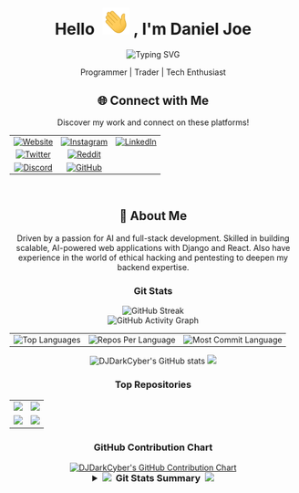 <h1 align="center">Hello &nbsp;<a href="https://avipatilweb.ml/"><img src="icons/wave.gif" width="48"></a> , I'm Daniel Joe</h1>

<p align="center">
<img src="https://readme-typing-svg.herokuapp.com?font=Fira+Code&pause=1000&color=9400D3&center=true&vCenter=true&width=435&lines=Software+Engineer;Full-Stack+Developer;Django+RestAPI+Developer;AI+Engineer;ReactJS;Trader;Tech+Enthusiast;Data+Scientist" alt="Typing SVG" />

</p>

<p align="center">
  Programmer | Trader | Tech Enthusiast
</p>

<div align="center">
<div align="center">
  <h2>🌐 Connect with Me</h2>
  <p>Discover my work and connect on these platforms!</p>

  <table>
    <tr>
      <td align="center">
        <a href="https://djdarkcyber.github.io/" target="_blank">
          <img src="https://img.shields.io/badge/Website-blue?style=for-the-badge&logo=internet-explorer&logoColor=white" alt="Website">
        </a>
      </td>
      <td align="center">
        <a href="https://www.instagram.com/djoe__04" target="_blank">
          <img src="https://img.shields.io/badge/Instagram-%23E4405F?style=for-the-badge&logo=instagram&logoColor=white" alt="Instagram">
        </a>
      </td>
      <td align="center">
        <a href="https://www.linkedin.com/in/daniel-joe-843228256/" target="_blank">
          <img src="https://img.shields.io/badge/LinkedIn-%230A66C2.svg?style=for-the-badge&logo=linkedin&logoColor=white" alt="LinkedIn">
        </a>
      </td>
    </tr>
    <tr>
      <td align="center">
        <a href="https://x.com/Mr__437" target="_blank">
          <img src="https://img.shields.io/badge/Twitter-%231DA1F2?style=for-the-badge&logo=twitter&logoColor=white" alt="Twitter">
        </a>
      </td>
      <td align="center">
        <a href="https://www.reddit.com/user/Planetless_Alien" target="_blank">
          <img src="https://img.shields.io/badge/Reddit-orange?style=for-the-badge&logo=reddit&logoColor=white" alt="Reddit">
        </a>
      </td>
    </tr>
    <tr>
      <td align="center">
        <a href="discordapp.com/users/785745709500334131" target="_blank">
          <img src="https://img.shields.io/badge/Discord-%237289DA?style=for-the-badge&logo=discord&logoColor=white" alt="Discord">
        </a>
      </td>
      <td align="center">
        <a href="https://github.com/DJDarkCyber" target="_blank">
          <img src="https://img.shields.io/badge/GitHub-%23121011?style=for-the-badge&logo=github&logoColor=white" alt="GitHub">
        </a>
      </td>
    </tr>
  </table>
</div>





<br>


<h2 align="center">🚀 About Me</h2>

Driven by a passion for AI and full-stack development. Skilled in building scalable, AI-powered web applications with Django and React. Also have experience in the world of ethical hacking and pentesting to deepen my backend expertise.

<h3 align="center">Git Stats</h3>

<div align="center">
 
  <img src="https://streak-stats.demolab.com/?user=DJDarkCyber&theme=highcontrast&hide_border=true" alt="GitHub Streak" />
  <br>
   <img src="https://github-readme-activity-graph.vercel.app/graph?username=DJDarkCyber&custom_title=DJDarkCyber's%20GitHub%20Activity%20Graph&hide_border=true&border_radius=15&bg_color=000000&color=FFD700&line=1E90FF&point=1E90FF&area_color=000000&title_color=FFD700&area=true" alt="GitHub Activity Graph" />
<br>
<div align="center">
<table>
  <tr>
    <td>
      <img src="https://github-readme-stats.vercel.app/api/top-langs/?username=DJDarkCyber&hide=html&hide_border=true&layout=compact&langs_count=8&theme=highcontrast" alt="Top Languages">
    </td>
    <td>
      <img src="https://github-profile-summary-cards.vercel.app/api/cards/repos-per-language?username=DJDarkCyber&theme=highcontrast&hide_border=true" alt="Repos Per Language">
    </td>
    <td>
      <img src="https://github-profile-summary-cards.vercel.app/api/cards/most-commit-language?username=DJDarkCyber&theme=highcontrast&hide_border=true" alt="Most Commit Language">
    </td>
  </tr>
</table>

</div>

<img src="https://github-readme-stats.vercel.app/api?username=DJDarkCyber&hide_border=true&border_radius=15&show_icons=true&theme=highcontrast" alt="DJDarkCyber's GitHub stats">

<img src="https://github-profile-summary-cards.vercel.app/api/cards/profile-details?username=DJDarkCyber&theme=highcontrast&hide_border=true">

### Top Repositories
<div align="center">
  <table>
    <tr>
      <td>
        <a href="https://github.com/DJDarkCyber/Fake-News-Detector">
          <img src="https://github-readme-stats.vercel.app/api/pin/?username=DJDarkCyber&repo=Fake-News-Detector&theme=highcontrast&hide_border=true&border_radius=15" />
        </a>
      </td>
      <td>
        <a href="https://github.com/DJDarkCyber/SportsWinnerPredictor">
          <img src="https://github-readme-stats.vercel.app/api/pin/?username=DJDarkCyber&repo=SportsWinnerPredictor&theme=highcontrast&hide_border=true&border_radius=15" />
        </a>
      </td>
    </tr>
    <tr>
      <td>
        <a href="https://github.com/DJDarkCyber/MachineLearning-Beginner">
          <img src="https://github-readme-stats.vercel.app/api/pin/?username=DJDarkCyber&repo=MachineLearning-Beginner&theme=highcontrast&hide_border=true&border_radius=15" />
        </a>
      </td>
      <td>
        <a href="https://github.com/DJDarkCyber/IPL-Win-Predictor-Web-App">
          <img src="https://github-readme-stats.vercel.app/api/pin/?username=DJDarkCyber&repo=IPL-Win-Predictor-Web-App&theme=highcontrast&hide_border=true&border_radius=15" />
        </a>
      </td>
    </tr>
  </table>
</div>



### GitHub Contribution Chart
<a href="https://github.com/DJDarkCyber">
    <img src="https://ghchart.rshah.org/DJDarkCyber" alt="DJDarkCyber's GitHub Contribution Chart">
</a>


<details>
  <summary style="font-size: 1.17em; font-weight: bold;">
    <img src="https://github.com/SP-XD/SP-XD/blob/main/images/lightning.gif?raw=true" width="10" />&nbsp;&nbsp;Git Stats Summary&nbsp;&nbsp;<img src="https://github.com/SP-XD/SP-XD/blob/main/images/lightning.gif?raw=true" width="10" />
  </summary>
  
  <img src="https://myreadme.vercel.app/api/embed/DJDarkCyber?panels=userstatistics,toprepositories,toplanguages,commitgraph" alt="">
      <img src="https://github-readme-bento.vercel.app/stats/DJDarkCyber?theme=dark" alt="DJDarkCyber's GitHub Stats">
      <img src="https://stats.dooboo.io/api/github-stats-advanced?login=DJDarkCyber" alt="Advanced GitHub Stats for DJDarkCyber" width="400">


</details>


<br>

